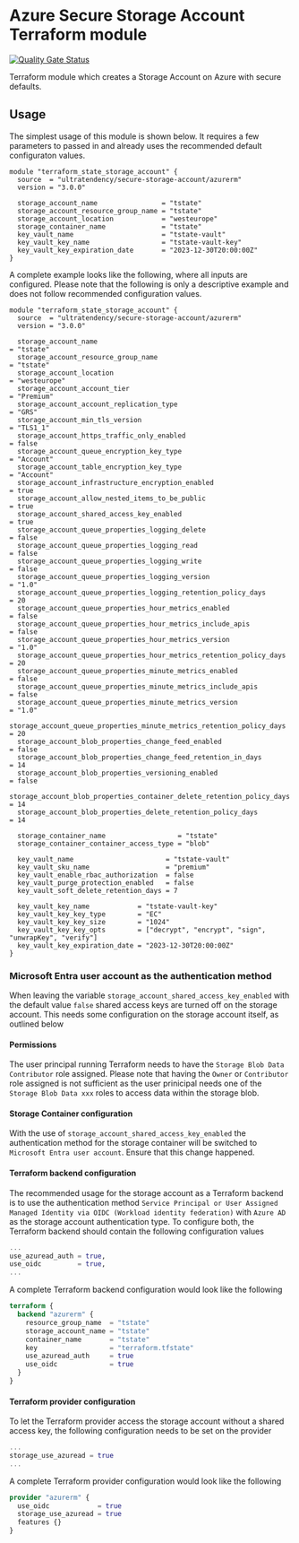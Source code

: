 # Azure Secure Storage Account Terraform module

[![Quality Gate Status](https://sonarcloud.io/api/project_badges/measure?project=ultratendency_terraform-azurerm-secure-storage-account&metric=alert_status)](https://sonarcloud.io/summary/new_code?id=ultratendency_terraform-azurerm-secure-storage-account)

Terraform module which creates a Storage Account on Azure with secure defaults.

## Usage

The simplest usage of this module is shown below. It requires a few parameters to passed in and
already uses the recommended default configuraton values.

```hcl
module "terraform_state_storage_account" {
  source  = "ultratendency/secure-storage-account/azurerm"
  version = "3.0.0"

  storage_account_name                = "tstate"
  storage_account_resource_group_name = "tstate"
  storage_account_location            = "westeurope"
  storage_container_name              = "tstate"
  key_vault_name                      = "tstate-vault"
  key_vault_key_name                  = "tstate-vault-key"
  key_vault_key_expiration_date       = "2023-12-30T20:00:00Z"
}
```

A complete example looks like the following, where all inputs are configured. Please note that the
following is only a descriptive example and does not follow recommended configuration values.

```hcl
module "terraform_state_storage_account" {
  source  = "ultratendency/secure-storage-account/azurerm"
  version = "3.0.0"

  storage_account_name                                                   = "tstate"
  storage_account_resource_group_name                                    = "tstate"
  storage_account_location                                               = "westeurope"
  storage_account_account_tier                                           = "Premium"
  storage_account_account_replication_type                               = "GRS"
  storage_account_min_tls_version                                        = "TLS1_1"
  storage_account_https_traffic_only_enabled                             = false
  storage_account_queue_encryption_key_type                              = "Account"
  storage_account_table_encryption_key_type                              = "Account"
  storage_account_infrastructure_encryption_enabled                      = true
  storage_account_allow_nested_items_to_be_public                        = true
  storage_account_shared_access_key_enabled                              = true
  storage_account_queue_properties_logging_delete                        = false
  storage_account_queue_properties_logging_read                          = false
  storage_account_queue_properties_logging_write                         = false
  storage_account_queue_properties_logging_version                       = "1.0"
  storage_account_queue_properties_logging_retention_policy_days         = 20
  storage_account_queue_properties_hour_metrics_enabled                  = false
  storage_account_queue_properties_hour_metrics_include_apis             = false
  storage_account_queue_properties_hour_metrics_version                  = "1.0"
  storage_account_queue_properties_hour_metrics_retention_policy_days    = 20
  storage_account_queue_properties_minute_metrics_enabled                = false
  storage_account_queue_properties_minute_metrics_include_apis           = false
  storage_account_queue_properties_minute_metrics_version                = "1.0"
  storage_account_queue_properties_minute_metrics_retention_policy_days  = 20
  storage_account_blob_properties_change_feed_enabled                    = false
  storage_account_blob_properties_change_feed_retention_in_days          = 14
  storage_account_blob_properties_versioning_enabled                     = false
  storage_account_blob_properties_container_delete_retention_policy_days = 14
  storage_account_blob_properties_delete_retention_policy_days           = 14

  storage_container_name                  = "tstate"
  storage_container_container_access_type = "blob"

  key_vault_name                       = "tstate-vault"
  key_vault_sku_name                   = "premium"
  key_vault_enable_rbac_authorization  = false
  key_vault_purge_protection_enabled   = false
  key_vault_soft_delete_retention_days = 7

  key_vault_key_name            = "tstate-vault-key"
  key_vault_key_key_type        = "EC"
  key_vault_key_key_size        = "1024"
  key_vault_key_key_opts        = ["decrypt", "encrypt", "sign", "unwrapKey", "verify"]
  key_vault_key_expiration_date = "2023-12-30T20:00:00Z"
}
```

### Microsoft Entra user account as the authentication method

When leaving the variable `storage_account_shared_access_key_enabled` with the default value
`false` shared access keys are turned off on the storage account. This needs some configuration on
the storage account itself, as outlined below

#### Permissions

The user principal running Terraform needs to have the `Storage Blob Data Contributor` role
assigned. Please note that having the `Owner` or `Contributor` role assigned is not sufficient as
the user prinicipal needs one of the `Storage Blob Data xxx` roles to access data within the
storage blob.

#### Storage Container configuration

With the use of `storage_account_shared_access_key_enabled` the authentication method for the
storage container will be switched to `Microsoft Entra user account`. Ensure that this change
happened.

#### Terraform backend configuration

The recommended usage for the storage account as a Terraform backend is to use the authentication
method `Service Principal or User Assigned Managed Identity via OIDC (Workload identity federation)`
with `Azure AD` as the storage account authentication type. To configure both, the Terraform
backend should contain the following configuration values

```terraform
...
use_azuread_auth = true,
use_oidc         = true,
...
```

A complete Terraform backend configuration would look like the following

```terraform
terraform {
  backend "azurerm" {
    resource_group_name  = "tstate"
    storage_account_name = "tstate"
    container_name       = "tstate"
    key                  = "terraform.tfstate"
    use_azuread_auth     = true
    use_oidc             = true
  }
}
```

#### Terraform provider configuration

To let the Terraform provider access the storage account without a shared access key, the following
configuration needs to be set on the provider

```terraform
...
storage_use_azuread = true
...
```

A complete Terraform provider configuration would look like the following

```terraform
provider "azurerm" {
  use_oidc            = true
  storage_use_azuread = true
  features {}
}
```
